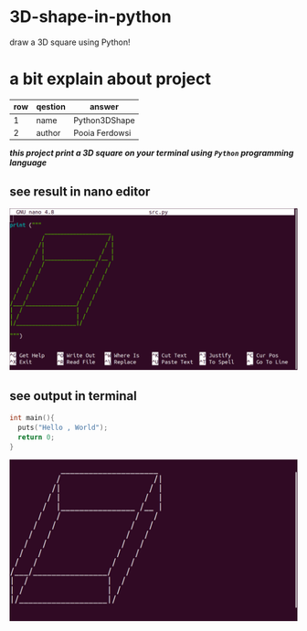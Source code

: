 # 3D-shape-in-python
draw a 3D square using Python!

# a bit explain about project

row | qestion | answer
--- | --- | -- 
1 | name | Python3DShape
2 | author | Pooia Ferdowsi

___this project print a 3D square on your terminal using `Python` programming language___ 

see result in nano editor
--------------------------

<img src="Screenshot from 2021-07-11 18-07-31.png">


## see output in terminal

~~~~~~~~~~~~~~~~~~~~~~~ c
int main(){
  puts("Hello , World");
  return 0;
}
~~~~~~~~~~~~~~~~~~~~~~~

<img src="Screenshot from 2021-07-11 18-07-53.png">
